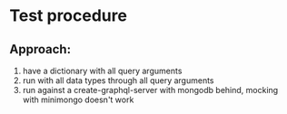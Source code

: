 # Test procedure

## Approach:
1. have a dictionary with all query arguments
2. run with all data types through all query arguments
3. run against a create-graphql-server with mongodb behind, mocking with minimongo doesn't work 


